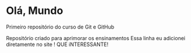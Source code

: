 # Olá, Mundo
 Primeiro repositório do curso de Git e GitHub

Repositório criado para aprimorar os ensinamentos
Essa linha eu adicionei diretamente  no site ! QUE iNTERESSANTE!
